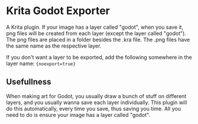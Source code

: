 # Krita Godot Exporter

A Krita plugin. If your image has a layer called "godot", when you save it, png files will be created from each layer (except the layer called "godot"). The png files are placed in a folder besides the .kra file. The .png files have the same name as the respective layer.

If you don't want a layer to be exported, add the following somewhere in the layer name: `{noexport=true}`

## Usefullness
When making art for Godot, you usually draw a bunch of stuff on different layers, and you usually wanna save each layer individually. This plugin will do this automatically, every time you save, thus saving you time. All you need to do is ensure your image has a layer called "godot".
